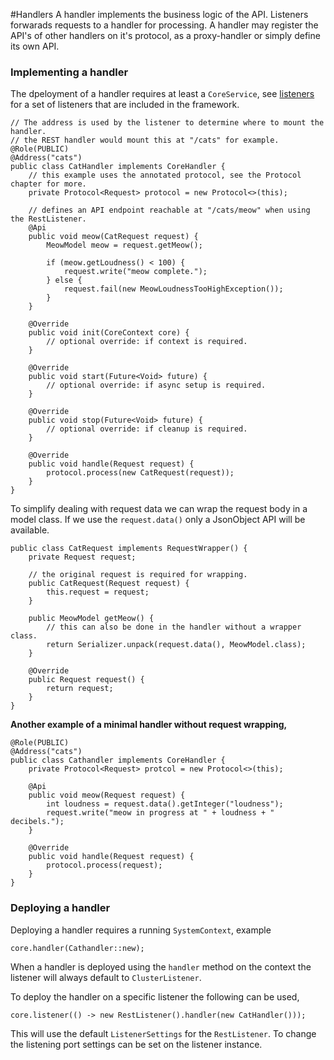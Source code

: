 #Handlers
A handler implements the business logic of the API. Listeners forwarads requests to a handler for processing. A 
handler may register the API's of other handlers on it's protocol, as a proxy-handler or simply define its own API.

### Implementing a handler
The dpeloyment of a handler requires at least a `CoreService`, see [listeners](listeners) for a set of listeners that
are included in the framework.

```$java
// The address is used by the listener to determine where to mount the handler.
// the REST handler would mount this at "/cats" for example.
@Role(PUBLIC)
@Address("cats")
public class CatHandler implements CoreHandler {
    // this example uses the annotated protocol, see the Protocol chapter for more.
    private Protocol<Request> protocol = new Protocol<>(this);

    // defines an API endpoint reachable at "/cats/meow" when using the RestListener.
    @Api
    public void meow(CatRequest request) {
        MeowModel meow = request.getMeow();
        
        if (meow.getLoudness() < 100) {
            request.write("meow complete.");
        } else {
            request.fail(new MeowLoudnessTooHighException());
        }
    }

    @Override
    public void init(CoreContext core) {
        // optional override: if context is required.    
    }
    
    @Override
    public void start(Future<Void> future) {
        // optional override: if async setup is required.    
    }

    @Override
    public void stop(Future<Void> future) {
        // optional override: if cleanup is required.    
    }
    
    @Override
    public void handle(Request request) {
        protocol.process(new CatRequest(request));
    }
}
```

To simplify dealing with request data we can wrap the request body in a model class. If we use
the `request.data()` only a JsonObject API will be available.

```$java
public class CatRequest implements RequestWrapper() {
    private Request request;
    
    // the original request is required for wrapping.
    public CatRequest(Request request) {
        this.request = request;
    }
    
    public MeowModel getMeow() {
        // this can also be done in the handler without a wrapper class.
        return Serializer.unpack(request.data(), MeowModel.class);    
    }
    
    @Override
    public Request request() {
        return request;
    }
}
```

**Another example of a minimal handler without request wrapping,**
```$java
@Role(PUBLIC)
@Address("cats")
public class Cathandler implements CoreHandler {
    private Protocol<Request> protcol = new Protocol<>(this);
    
    @Api
    public void meow(Request request) {
        int loudness = request.data().getInteger("loudness");
        request.write("meow in progress at " + loudness + " decibels.");
    }
    
    @Override
    public void handle(Request request) {
        protocol.process(request);
    }
}
```

### Deploying a handler
Deploying a handler requires a running `SystemContext`, example
```$java
core.handler(Cathandler::new);
```

When a handler is deployed using the `handler` method on the context the listener will always default to `ClusterListener`.

To deploy the handler on a specific listener the following can be used,

```$java
core.listener(() -> new RestListener().handler(new CatHandler()));
```

This will use the default `ListenerSettings` for the `RestListener`. To change the listening port
settings can be set on the listener instance.